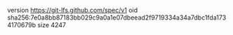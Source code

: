 version https://git-lfs.github.com/spec/v1
oid sha256:7e0a8bb87183bb029c9a0a1e07dbeead2f9719334a34a7dbc1fda1734170679b
size 4247
